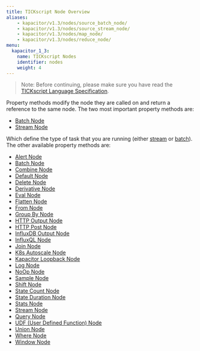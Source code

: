 ```yaml
---
title: TICKscript Node Overview
aliases:
    - kapacitor/v1.3/nodes/source_batch_node/
    - kapacitor/v1.3/nodes/source_stream_node/
    - kapacitor/v1.3/nodes/map_node/
    - kapacitor/v1.3/nodes/reduce_node/
menu:
  kapacitor_1_3:
    name: TICKscript Nodes
    identifier: nodes
    weight: 4
---
```


> Note: Before continuing, please make sure you have read the
> [TICKscript Language Specification](/kapacitor/v1.3/tick/).

Property methods modify the node they are called on and return a
reference to the same node. The two most important property methods
are:

* [Batch Node](/kapacitor/v1.3/nodes/batch_node)
* [Stream Node](/kapacitor/v1.3/nodes/stream_node)

Which define the type of task that you are running (either
[stream](/kapacitor/v1.3/introduction/getting_started/#trigger-alert-from-stream-data)
or
[batch](/kapacitor/v1.3/introduction/getting_started/#trigger-alert-from-batch-data)). The
other available property methods are:

* [Alert Node](/kapacitor/v1.3/nodes/alert_node)
* [Batch Node](/kapacitor/v1.3/nodes/batch_node)
* [Combine Node](/kapacitor/v1.3/nodes/combine_node)
* [Default Node](/kapacitor/v1.3/nodes/default_node)
* [Delete Node](/kapacitor/v1.3/nodes/delete_node)
* [Derivative Node](/kapacitor/v1.3/nodes/derivative_node)
* [Eval Node](/kapacitor/v1.3/nodes/eval_node)
* [Flatten Node](/kapacitor/v1.3/nodes/flatten_node)
* [From Node](/kapacitor/v1.3/nodes/from_node)
* [Group By Node](/kapacitor/v1.3/nodes/group_by_node)
* [HTTP Output Node](/kapacitor/v1.3/nodes/http_out_node)
* [HTTP Post Node](/kapacitor/v1.3/nodes/http_post_node)
* [InfluxDB Output Node](/kapacitor/v1.3/nodes/influx_d_b_out_node)
* [InfluxQL Node](/kapacitor/v1.3/nodes/influx_q_l_node)
* [Join Node](/kapacitor/v1.3/nodes/join_node)
* [K8s Autoscale Node](/kapacitor/v1.3/nodes/k8s_autoscale_node)
* [Kapacitor Loopback Node](/kapacitor/v1.3/nodes/k8s_loopback_node)
* [Log Node](/kapacitor/v1.3/nodes/log_node)
* [NoOp Node](/kapacitor/v1.3/nodes/no_op_node)
* [Sample Node](/kapacitor/v1.3/nodes/sample_node)
* [Shift Node](/kapacitor/v1.3/nodes/shift_node)
* [State Count Node](/kapacitor/v1.3/nodes/state_count_node)
* [State Duration Node](/kapacitor/v1.3/nodes/state_duration_node)
* [Stats Node](/kapacitor/v1.3/nodes/stats_node)
* [Stream Node](/kapacitor/v1.3/nodes/stream_node)
* [Query Node](/kapacitor/v1.3/nodes/query_node)
* [UDF (User Defined Function) Node](/kapacitor/v1.3/nodes/u_d_f_node)
* [Union Node](/kapacitor/v1.3/nodes/union_node)
* [Where Node](/kapacitor/v1.3/nodes/where_node)
* [Window Node](/kapacitor/v1.3/nodes/window_node)
